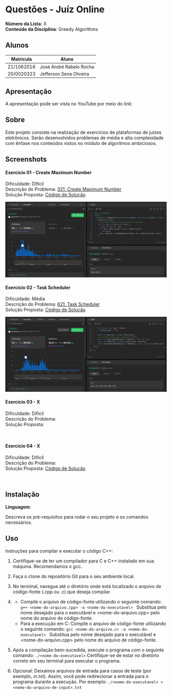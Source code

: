 # Questões - Juíz Online

**Número da Lista**: X<br>
**Conteúdo da Disciplina**: Greedy Algorithms<br>

## Alunos

| Matrícula  | Aluno                               |
| ---------- | ----------------------------------- |
| 21/1062016 | José André Rabelo Rocha |
| 20/0020323 | Jefferson Sena Oliveira         |

## Apresentação
A apresentação pode ser vista no YouTube por meio do link: 

## Sobre

Este projeto consiste na realização de exercícios de plataformas de juízes eletrônicos. Serão desenvolvidos problemas de média e alta
complexidade com ênfase nos conteúdos vistos no módulo de algoritmos ambiciosos. 

## Screenshots

#### Exercício 01 - Create Maximum Number

Dificuldade: Difícil <br>
Descrição do Problema: [321. Create Maximum Number
](https://leetcode.com/problems/create-maximum-number/description/)<br>
Solução Proposta: [Código de Solução](https://github.com/projeto-de-algoritmos-2024/Greedy_Algorithm_LeetCode/blob/master/Create_Maximum_Number/maximum_number.cpp)

![](assets/maximum_number.png)

#### Exercício 02 - Task Scheduler

Dificuldade: Média <br>
Descrição do Problema: [621. Task Scheduler](https://leetcode.com/problems/task-scheduler/description/)<br>
Solução Proposta: [Código de Solução](https://github.com/projeto-de-algoritmos-2024/Greedy_Algorithm_LeetCode/blob/master/Task_Scheduler/task_scheduler.cpp) 

![](assets/task_scheduler.png)

#### Exercício 03 - X

Dificuldade: Difícil <br>
Descrição do Problema: []()<br>
Solução Proposta: []() 

![]()

#### Exercício 04 - X

Dificuldade: Difícil <br>
Descrição do Problema: []()<br>
Solução Proposta: [Código de Solução]() 

![]()

## Instalação

**Linguagem**: <br>
<!-- **Framework**: (caso exista)<br> -->
Descreva os pré-requisitos para rodar o seu projeto e os comandos necessários.

## Uso

Instruções para compilar e executar o código C++:

1. Certifique-se de ter um compilador para C e C++ instalado em sua máquina. Recomendamos o gcc.

2. Faça o clone do repositório Git para o seu ambiente local.

3. No terminal, navegue até o diretório onde está localizado o arquivo de código-fonte (.cpp ou .c) que deseja compilar.

4. - Compile o arquivo de código-fonte utilizando o seguinte comando:
```g++ <nome-do-arquivo.cpp> -o <nome-do-executavel> ```
Substitua <nome-do-executavel> pelo nome desejado para o executável e <nome-do-arquivo.cpp> pelo nome do arquivo de código-fonte.
    - Para a execução em C: Compile o arquivo de código-fonte utilizando o seguinte comando:
```gcc <nome-do-arquivo.c> -o <nome-do-executavel> ```
Substitua <nome-do-executavel> pelo nome desejado para o executável e <nome-do-arquivo.cpp> pelo nome do arquivo de código-fonte.

5. Após a compilação bem-sucedida, execute o programa com o seguinte comando:
```./<nome-do-executavel>```
Certifique-se de estar no diretório correto em seu terminal para executar o programa.

6. Opcional: Deixamos arquivos de entrada para casos de teste (por exemplo, in.txt). Assim, você pode redirecionar a entrada para o programa durante a execução. Por exemplo:
```./<nome-do-executavel> < <nome-do-arquivo-de-input>.txt```

<!--## Outros

Quaisquer outras informações sobre seu projeto podem ser descritas abaixo.

-->
